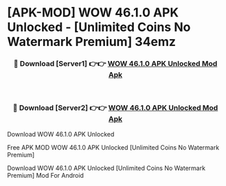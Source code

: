 # [APK-MOD] WOW 46.1.0 APK Unlocked - [Unlimited Coins No Watermark Premium] 34emz



<div align="center">
<h3>🔴 Download [Server1] 👉👉 <a href="https://momento.my/?title=WOW_46.1.0_APK_Unlocked">WOW 46.1.0 APK Unlocked Mod Apk</a></h3><br>

<h3>🔴 Download [Server2] 👉👉 <a href="https://momento.my/?title=WOW_46.1.0_APK_Unlocked">WOW 46.1.0 APK Unlocked Mod Apk</a></h3>
</div>



Download WOW 46.1.0 APK Unlocked 

Free APK MOD WOW 46.1.0 APK Unlocked [Unlimited Coins No Watermark Premium]

Download WOW 46.1.0 APK Unlocked [Unlimited Coins No Watermark Premium] Mod For Android
